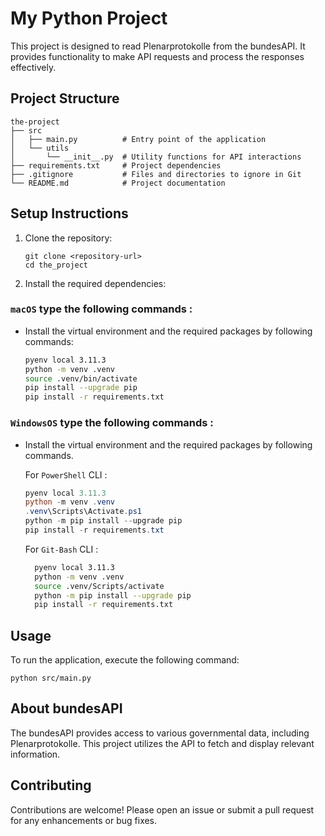 # My Python Project

This project is designed to read Plenarprotokolle from the bundesAPI. It provides functionality to make API requests and process the responses effectively.

## Project Structure

```
the-project
├── src
│   ├── main.py          # Entry point of the application
│   └── utils
│       └── __init__.py  # Utility functions for API interactions
├── requirements.txt     # Project dependencies
├── .gitignore           # Files and directories to ignore in Git
└── README.md            # Project documentation
```

## Setup Instructions

1. Clone the repository:

   ```
   git clone <repository-url>
   cd the_project
   ```

2. Install the required dependencies:

### **`macOS`** type the following commands :

- Install the virtual environment and the required packages by following commands:

  ```BASH
  pyenv local 3.11.3
  python -m venv .venv
  source .venv/bin/activate
  pip install --upgrade pip
  pip install -r requirements.txt
  ```

### **`WindowsOS`** type the following commands :

- Install the virtual environment and the required packages by following commands.

  For `PowerShell` CLI :

  ```PowerShell
  pyenv local 3.11.3
  python -m venv .venv
  .venv\Scripts\Activate.ps1
  python -m pip install --upgrade pip
  pip install -r requirements.txt
  ```

  For `Git-Bash` CLI :

  ```BASH
    pyenv local 3.11.3
    python -m venv .venv
    source .venv/Scripts/activate
    python -m pip install --upgrade pip
    pip install -r requirements.txt
  ```

## Usage

To run the application, execute the following command:

```
python src/main.py
```

## About bundesAPI

The bundesAPI provides access to various governmental data, including Plenarprotokolle. This project utilizes the API to fetch and display relevant information.

## Contributing

Contributions are welcome! Please open an issue or submit a pull request for any enhancements or bug fixes.

